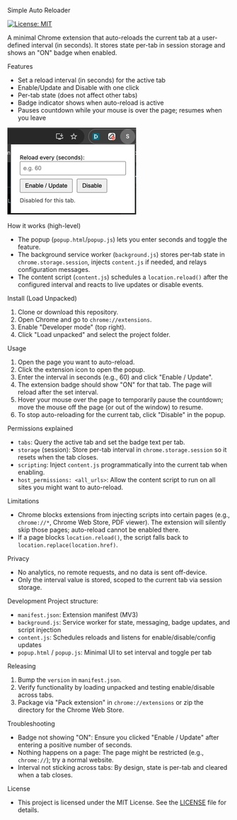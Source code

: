 Simple Auto Reloader

[![License: MIT](https://img.shields.io/badge/License-MIT-yellow.svg)](LICENSE)

A minimal Chrome extension that auto-reloads the current tab at a user-defined interval (in seconds). It stores state per-tab in session storage and shows an "ON" badge when enabled.

Features
- Set a reload interval (in seconds) for the active tab
- Enable/Update and Disable with one click
- Per-tab state (does not affect other tabs)
- Badge indicator shows when auto-reload is active
- Pauses countdown while your mouse is over the page; resumes when you leave

![Extension popup showing controls](docs/extension-popup.png)

How it works (high-level)
- The popup (`popup.html`/`popup.js`) lets you enter seconds and toggle the feature.
- The background service worker (`background.js`) stores per-tab state in `chrome.storage.session`, injects `content.js` if needed, and relays configuration messages.
- The content script (`content.js`) schedules a `location.reload()` after the configured interval and reacts to live updates or disable events.

Install (Load Unpacked)
1. Clone or download this repository.
2. Open Chrome and go to `chrome://extensions`.
3. Enable "Developer mode" (top right).
4. Click "Load unpacked" and select the project folder.

Usage
1. Open the page you want to auto-reload.
2. Click the extension icon to open the popup.
3. Enter the interval in seconds (e.g., 60) and click "Enable / Update".
4. The extension badge should show "ON" for that tab. The page will reload after the set interval.
5. Hover your mouse over the page to temporarily pause the countdown; move the mouse off the page (or out of the window) to resume.
5. To stop auto-reloading for the current tab, click "Disable" in the popup.

Permissions explained
- `tabs`: Query the active tab and set the badge text per tab.
- `storage` (session): Store per-tab interval in `chrome.storage.session` so it resets when the tab closes.
- `scripting`: Inject `content.js` programmatically into the current tab when enabling.
- `host_permissions: <all_urls>`: Allow the content script to run on all sites you might want to auto-reload.

Limitations
- Chrome blocks extensions from injecting scripts into certain pages (e.g., `chrome://*`, Chrome Web Store, PDF viewer). The extension will silently skip those pages; auto-reload cannot be enabled there.
- If a page blocks `location.reload()`, the script falls back to `location.replace(location.href)`.

Privacy
- No analytics, no remote requests, and no data is sent off-device.
- Only the interval value is stored, scoped to the current tab via session storage.

Development
Project structure:
- `manifest.json`: Extension manifest (MV3)
- `background.js`: Service worker for state, messaging, badge updates, and script injection
- `content.js`: Schedules reloads and listens for enable/disable/config updates
- `popup.html` / `popup.js`: Minimal UI to set interval and toggle per tab

Releasing
1. Bump the `version` in `manifest.json`.
2. Verify functionality by loading unpacked and testing enable/disable across tabs.
3. Package via "Pack extension" in `chrome://extensions` or zip the directory for the Chrome Web Store.

Troubleshooting
- Badge not showing "ON": Ensure you clicked "Enable / Update" after entering a positive number of seconds.
- Nothing happens on a page: The page might be restricted (e.g., `chrome://`); try a normal website.
- Interval not sticking across tabs: By design, state is per-tab and cleared when a tab closes.

License
- This project is licensed under the MIT License. See the [LICENSE](LICENSE) file for details.


